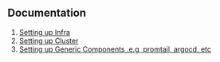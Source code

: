 ## Documentation

1. [Setting up Infra](./infra/README.md)
2. [Setting up Cluster](./cluster/README.md)
3. [Setting up Generic Components .e.g, promtail, argocd, etc](./cluster/components/README.md)
